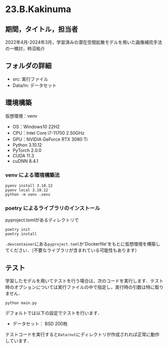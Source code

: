 # 23.B.Kakinuma

## 期間，タイトル，担当者
2022年4月-2024年3月，学習済みの潜在空間拡散モデルを用いた画像補完手法の一検討，柿沼祐介

## フォルダの詳細
* src: 実行ファイル
* Data/in: データセット


## 環境構築
仮想環境：venv
* OS：Windows10 22H2
* CPU：Intel Core i7-11700 2.50GHz
* GPU：NVIDIA GeForce RTX 3080 Ti
* Python 3.10.12
* PyTorch 2.0.0
* CUDA 11.3
* cuDNN 8.4.1
### venv による環境構築法
```
pyenv install 3.10.12
pyenv local 3.10.12
python -m venv .venv
```

### poetry によるライブラリのインストール
pyproject.tomlがあるディレクトリで
```
poetry init
poetry install
```

`.devcontainer`にある`pyproject.toml`か'Dockerfile'をもとに仮想環境を構築してください．（不要なライブラリが含まれている可能性もあります）





## テスト
学習したモデルを用いてテストを行う場合は，次のコードを実行します．テスト時のオプションについては実行ファイルの中で指定し，実行時の引数は特に取りません．  
  
`python main.py`  
  
デフォルトでは以下の設定でテストを行います．
* データセット： BSD 200枚

テストコードを実行すると`Data/out`にディレクトリが作成されれば正常に動作しています．  
  
